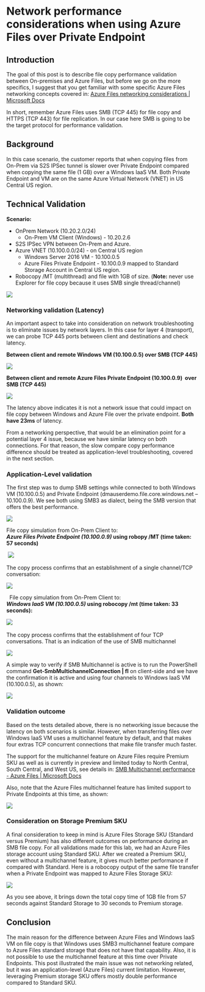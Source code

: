 # Network performance considerations when using Azure Files over Private Endpoint

## Introduction

The goal of this post is to describe file copy performance validation between On-premises and Azure Files, but before we go on the more specifics, I suggest that you get familiar with some specific Azure Files networking concepts covered in: [Azure Files networking considerations | Microsoft
Docs](https://docs.microsoft.com/en-us/azure/storage/files/storage-files-networking-overview)

In short, remember Azure Files uses SMB (TCP 445) for file copy and HTTPS (TCP 443) for file replication. In our case here SMB is going to be the target protocol for performance validation.

## Background

In this case scenario, the customer reports that when copying files from On-Prem via S2S IPSec tunnel is slower over Private Endpoint compared when copying the same file (1 GB) over a Windows IaaS VM. Both Private Endpoint and VM are on the same Azure Virtual Network (VNET) in US Central US region.

## Technical Validation

**Scenario:**
-   OnPrem Network (10.20.2.0/24)
    -   On-Prem VM Client (Windows) - 10.20.2.6
-   S2S IPSec VPN between On-Prem and Azure.
-   Azure VNET (10.100.0.0/24) - on Central US region
    -   Windows Server 2016 VM - 10.100.0.5
    -   Azure Files Private Endpoint - 10.100.0.9 mapped to Standard
        Storage Account in Central US region.
-  Robocopy /MT (multithread) and file with 1GB of size. (**Note:** never use Explorer for file copy because it uses SMB single thread/channel) 

![](.//media/image1.jpeg)

### Networking validation (Latency)

An important aspect to take into consideration on network troubleshooting is to eliminate issues by network layers. In this case for layer 4 (transport), we can probe TCP 445 ports between client and destinations and check latency.

**Between client and remote Windows VM (10.100.0.5) over SMB (TCP 445)**

![](.//media/image2.jpeg)

**Between client and remote Azure Files Private Endpoint (10.100.0.9) 
over SMB (TCP 445)**

![](.//media/image3.jpeg)

The latency above indicates it is not a network issue that could impact on file copy between Windows and Azure File over the private endpoint. **Both have 23ms** of latency.

From a networking perspective, that would be an elimination point for a potential layer 4 issue, because we have similar latency on both connections. For that reason, the slow compare copy performance difference should be treated as application-level troubleshooting, covered in the next section.

### Application-Level validation

The first step was to dump SMB settings while connected to both Windows VM (10.100.0.5) and Private Endpoint (dmauserdemo.file.core.windows.net – 10.100.0.9). We see both using SMB3 as dialect, being the SMB version that offers the best performance.

![](.//media/image4.jpeg)

File copy simulation from On-Prem Client to:   
***Azure Files Private Endpoint (10.100.0.9)* using robopy /MT (time
taken: 57 seconds)**

 ![](.//media/image5.jpeg)

The copy process confirms that an establishment of a single channel/TCP conversation:

![](.//media/image6.jpeg)

 
File copy simulation from On-Prem Client to:  
***Windows IaaS VM (10.100.0.5)* using robocopy /mt (time taken: 33
seconds):**

![](.//media/image7.jpeg)
 

The copy process confirms that the establishment of four TCP conversations. That is an indication of the use of SMB multichannel 

![](.//media/image9.jpeg)

A simple way to verify if SMB Multichannel is active is to run the PowerShell command **Get-SmbMultichannelConnection | fl** on client-side and we have the confirmation it is active and using four channels to Windows IaaS VM (10.100.0.5), as shown:

![](.//media/image8.jpeg)

### Validation outcome
Based on the tests detailed above, there is no networking issue because
the latency on both scenarios is similar. However, when transferring
files over Windows IaaS VM uses a multichannel feature by default, and
that makes four extras TCP concurrent connections that make file
transfer much faster. 

The support for the multichannel feature on Azure
Files require Premium SKU as well as is currently in preview and limited today to North Central, South Central, and West US, see details in: [SMB Multichannel performance - Azure Files |
Microsoft
Docs](https://docs.microsoft.com/en-us/azure/storage/files/storage-files-smb-multichannel-performance)

Also, note that the Azure Files multichannel feature has limited support to Private Endpoints at this time, as shown: 

![](.//media/image10.png)

### Consideration on Storage Premium SKU 

A final consideration to keep in mind is Azure Files Storage SKU (Standard versus Premium) has also different outcomes on performance during an SMB file copy. For all validations made for this lab, we had an Azure Files storage account using Standard SKU. After we created a Premium SKU, even without a multichannel feature, it gives much better performance if compared with Standard. Here is a robocopy output of the same file transfer when a Private Endpoint was mapped to Azure Files Storage SKU:

![](.//media/image11.png)

As you see above, it brings down the total copy time of 1GB file from 57 seconds against Standard Storage to 30 seconds to Premium storage. 

## Conclusion

The main reason for the difference between Azure Files and Windows IaaS VM on file copy is that Windows uses SMB3 multichannel feature compare to Azure Files standard storage that does not have that capability. Also, it is not possible to use the multichannel feature at this time over Private Endpoints. This post illustrated the main issue was not networking related, but it was an application-level (Azure Files) current limitation. However, leveraging Premium storage SKU offers mostly double performance compared to Standard SKU.
